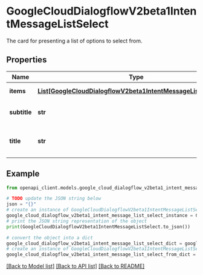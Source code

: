 # GoogleCloudDialogflowV2beta1IntentMessageListSelect

The card for presenting a list of options to select from.

## Properties

Name | Type | Description | Notes
------------ | ------------- | ------------- | -------------
**items** | [**List[GoogleCloudDialogflowV2beta1IntentMessageListSelectItem]**](GoogleCloudDialogflowV2beta1IntentMessageListSelectItem.md) | Required. List items. | [optional] 
**subtitle** | **str** | Optional. Subtitle of the list. | [optional] 
**title** | **str** | Optional. The overall title of the list. | [optional] 

## Example

```python
from openapi_client.models.google_cloud_dialogflow_v2beta1_intent_message_list_select import GoogleCloudDialogflowV2beta1IntentMessageListSelect

# TODO update the JSON string below
json = "{}"
# create an instance of GoogleCloudDialogflowV2beta1IntentMessageListSelect from a JSON string
google_cloud_dialogflow_v2beta1_intent_message_list_select_instance = GoogleCloudDialogflowV2beta1IntentMessageListSelect.from_json(json)
# print the JSON string representation of the object
print(GoogleCloudDialogflowV2beta1IntentMessageListSelect.to_json())

# convert the object into a dict
google_cloud_dialogflow_v2beta1_intent_message_list_select_dict = google_cloud_dialogflow_v2beta1_intent_message_list_select_instance.to_dict()
# create an instance of GoogleCloudDialogflowV2beta1IntentMessageListSelect from a dict
google_cloud_dialogflow_v2beta1_intent_message_list_select_from_dict = GoogleCloudDialogflowV2beta1IntentMessageListSelect.from_dict(google_cloud_dialogflow_v2beta1_intent_message_list_select_dict)
```
[[Back to Model list]](../README.md#documentation-for-models) [[Back to API list]](../README.md#documentation-for-api-endpoints) [[Back to README]](../README.md)


